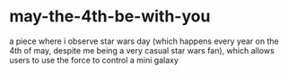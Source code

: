 # may-the-4th-be-with-you

a piece where i observe star wars day (which happens every year on the 4th of may, despite me being a very casual star wars fan), which allows users to use the force to control a mini galaxy
